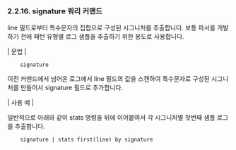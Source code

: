 ### 2.2.16. signature 쿼리 커맨드

line 필드로부터 특수문자의 집합으로 구성된 시그니처를 추출합니다. 보통 파서를 개발하기 전에 패턴 유형별 로그 샘플을 추출하기 위한 용도로 사용합니다.

\| 문법 \|

~~~
	signature
~~~

이전 커맨드에서 넘어온 로그에서 line 필드의 값을 스캔하여 특수문자로 구성된 시그니처를 만들어서 signature 필드로 추가합니다.

\| 사용 예 \|

일반적으로 아래와 같이 stats 명령을 뒤에 이어붙여서 각 시그니처별 첫번째 샘플 로그를 추출합니다.

~~~
	signature | stats first(line) by signature
~~~

